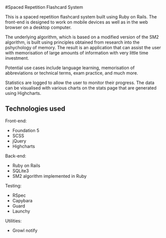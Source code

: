 #Spaced Repetition Flashcard System

This is a spaced repetition flashcard system built using Ruby on Rails. The front-end is designed to work on mobile devices as well as in the web browser on a desktop computer.

The underlying algorithm, which is based on a modified version of the SM2 algorithm, is built using principles obtained from research into the pshychology of memory. The result is an application that can assist the user with memorisation of large amounts of information with very little time investment.

Potential use cases include language learning, memorisation of abbreviations or technical terms, exam practice, and much more.

Statistics are logged to allow the user to monitor their progress. The data can be visualised with various charts on the stats page that are generated using Highcharts.

## Technologies used

Front-end:
* Foundation 5
* SCSS
* jQuery
* Highcharts

Back-end:
* Ruby on Rails
* SQLite3
* SM2 algorithm implemented in Ruby

Testing:
* RSpec
* Capybara
* Guard
* Launchy

Utilities:
* Growl notify